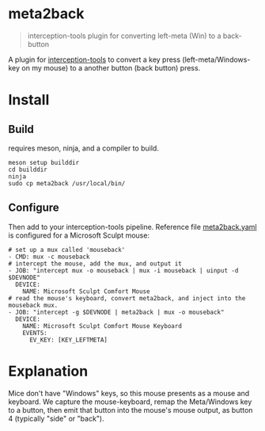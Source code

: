 # meta2back

> interception-tools plugin for converting left-meta (Win) to a back-button

A plugin for [interception-tools](https://gitlab.com/interception/linux/tools) to convert a key press (left-meta/Windows-key on my mouse) to a another button (back button) press.

# Install

## Build

requires meson, ninja, and a compiler to build.

```
meson setup builddir
cd builddir
ninja
sudo cp meta2back /usr/local/bin/
```

## Configure

Then add to your interception-tools pipeline. Reference file [meta2back.yaml](./meta2back.yaml) is configured for a Microsoft Sculpt mouse:

```
# set up a mux called 'mouseback'
- CMD: mux -c mouseback
# intercept the mouse, add the mux, and output it
- JOB: "intercept mux -o mouseback | mux -i mouseback | uinput -d $DEVNODE"
  DEVICE:
    NAME: Microsoft Sculpt Comfort Mouse
# read the mouse's keyboard, convert meta2back, and inject into the mouseback mux.
- JOB: "intercept -g $DEVNODE | meta2back | mux -o mouseback"
  DEVICE:
    NAME: Microsoft Sculpt Comfort Mouse Keyboard
    EVENTS:
      EV_KEY: [KEY_LEFTMETA]
```

# Explanation

Mice don't have "Windows" keys, so this mouse presents as a mouse and keyboard. We capture the mouse-keyboard, remap the Meta/Windows key to a button, then emit that button into the mouse's mouse output, as button 4 (typically "side" or "back").
